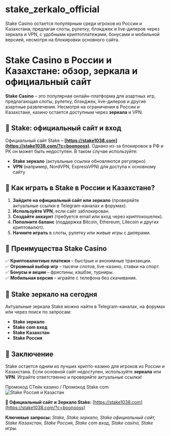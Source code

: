 # stake_zerkalo_official
Stake Casino остается популярным среди игроков из России и Казахстана, предлагая слоты, рулетку, блэкджек и live-дилеров через зеркала и VPN, с удобными криптоплатежами, бонусами и мобильной версией, несмотря на блокировки основного сайта. 

# **Stake Casino в России и Казахстане: обзор, зеркала и официальный сайт**  

**Stake Casino** – это популярная онлайн-платформа для азартных игр, предлагающая слоты, рулетку, блэкджек, live-дилеров и другие азартные развлечения. Несмотря на ограничения в России и Казахстане, казино остается доступным через **зеркала** и VPN.  

## **🔹 Stake: официальный сайт и вход**  
Официальный сайт Stake – **[https://stake1038.com](https://stake1038.com/?c=boonooss)**. Однако из-за блокировок в РФ и РК он может быть недоступен. В таком случае используйте:  
- **Stake зеркало** (актуальные ссылки обновляются регулярно)  
- **VPN** (например, NordVPN, ExpressVPN) для доступа к основному сайту  

## **🔹 Как играть в Stake в России и Казахстане?**  
1. **Зайдите на официальный сайт или зеркало** (проверяйте актуальные ссылки в Telegram-каналах и форумах).  
2. **Используйте VPN**, если сайт заблокирован.  
3. **Создайте аккаунт** (требуется email или вход через криптокошелек).  
4. **Пополните баланс** (поддержка Bitcoin, Ethereum, Litecoin и других криптовалют).  
5. **Начните играть** в слоты, рулетку или живые игры с дилерами.  

## **🔹 Преимущества Stake Casino**  
✅ **Криптовалютные платежи** – быстрые и анонимные транзакции.  
✅ **Огромный выбор игр** – тысячи слотов, live-казино, ставки на спорт.  
✅ **Бонусы и акции** – фриспины, кэшбэк, турниры.  
✅ **Мобильная версия** – играйте с телефона без скачивания.  

## **🔹 Stake зеркало на сегодня**  
Актуальные зеркала Stake можно найти в Telegram-каналах, на форумах или через поиск по запросам:  
- **Stake зеркало**  
- **Stake com вход**  
- **Stake Казахстан**  
- **Stake Россия**  

## **🔹 Заключение**  
Stake остается одним из лучших крипто-казино для игроков из России и Казахстана. Если основной сайт недоступен, используйте **зеркала** или **VPN**. Играйте ответственно и проверяйте актуальные ссылки!  

Промокод СТейк казино / Промокод Stake com
![Stake Россия и Казастан](https://github.com/user-attachments/assets/34d91c18-6946-4bf4-a0e1-8db4b77afda3)


**🔗 Официальный сайт и Зеркало Stake:** [https://stake1038.com](https://stake1038.com/?c=boonooss)  

**Ключевые запросы:** *Stake, Stake зеркало, Stake официальный сайт, Stake Казахстан, Stake Россия, Stake com вход, Stake casino, Stake игры.*
